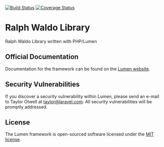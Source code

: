 [![Build Status](https://travis-ci.com/JohnMadakin/RalphWaldo-Library.svg?branch=develop)](https://travis-ci.com/JohnMadakin/RalphWaldo-Library)
[![Coverage Status](https://coveralls.io/repos/github/JohnMadakin/RalphWaldo-Library/badge.svg?branch=develop)](https://coveralls.io/github/JohnMadakin/RalphWaldo-Library?branch=develop)
# Ralph Waldo Library

Ralph Waldo Library written with PHP/Lumen

## Official Documentation

Documentation for the framework can be found on the [Lumen website](https://lumen.laravel.com/docs).

## Security Vulnerabilities

If you discover a security vulnerability within Lumen, please send an e-mail to Taylor Otwell at taylor@laravel.com. All security vulnerabilities will be promptly addressed.

## License

The Lumen framework is open-sourced software licensed under the [MIT license](https://opensource.org/licenses/MIT).
